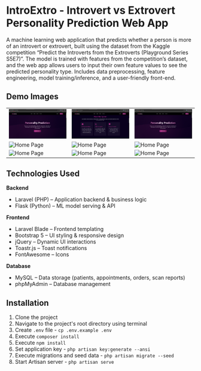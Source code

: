 # IntroExtro - Introvert vs Extrovert Personality Prediction Web App

A machine learning web application that predicts whether a person is more of an introvert or extrovert, built using the dataset from the Kaggle competition “Predict the Introverts from the Extroverts (Playground Series S5E7)”. The model is trained with features from the competition’s dataset, and the web app allows users to input their own feature values to see the predicted personality type. Includes data preprocessing, feature engineering, model training/inference, and a user-friendly front-end.

## Demo Images
<div align="center">
  <table>
    <tr>
      <td><img src="/Images/image1.png" width="300" alt="Home Page"></td>
      <td><img src="/Images/image2.png" width="300" alt="Home Page"></td>
      <td><img src="/Images/image1.png" width="300" alt="Home Page"></td>
    </tr>
    <tr>
       <td><img src="/Documents/Demo Images/doctor1.png" width="300" alt="Home Page"></td>
       <td><img src="/Documents/Demo Images/doctor2.png" width="300" alt="Home Page"></td>
       <td><img src="/Documents/Demo Images/doctor3.png" width="300" alt="Home Page"></td>
    </tr>
      <tr>
            <td><img src="/Documents/Demo Images/admin1.png" width="300" alt="Home Page"></td>
            <td><img src="/Documents/Demo Images/admin2.png" width="300" alt="Home Page"></td>
            <td><img src="/Documents/Demo Images/admin3.png" width="300" alt="Home Page"></td>
    </tr>
  </table>
</div>

## Technologies Used

**Backend**
- Laravel (PHP) – Application backend & business logic
- Flask (Python) – ML model serving & API 

**Frontend**
- Laravel Blade – Frontend templating
- Bootstrap 5 – UI styling & responsive design
- jQuery – Dynamic UI interactions
- Toastr.js – Toast notifications
- FontAwesome – Icons

**Database**
- MySQL – Data storage (patients, appointments, orders, scan reports)  
- phpMyAdmin – Database management  

## Installation
1. Clone the project  
2. Navigate to the project's root directory using terminal  
3. Create `.env` file - `cp .env.example .env`  
4. Execute `composer install`  
5. Execute `npm install`  
6. Set application key - `php artisan key:generate --ansi`  
7. Execute migrations and seed data - `php artisan migrate --seed`  
8. Start Artisan server - `php artisan serve`  

